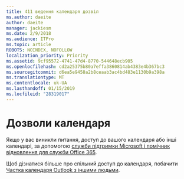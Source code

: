 ```yaml
---
title: 411 ведення календаря дозвіл
ms.author: daeite
author: daeite
manager: jackiesm
ms.date: 2/9/2018
ms.audience: ITPro
ms.topic: article
ROBOTS: NOINDEX, NOFOLLOW
localization_priority: Priority
ms.assetid: 9cf95572-4741-47d4-8770-544648ecb905
ms.openlocfilehash: cd2a25375b80a7effa3860814ab4383e4b367bc3
ms.sourcegitcommit: d6ea5e9458a2b8ceaab3ac4bd483e1130b9a398a
ms.translationtype: MT
ms.contentlocale: uk-UA
ms.lasthandoff: 01/15/2019
ms.locfileid: "28319017"
---
```

# <a name="calendar-permissions"></a>Дозволи календаря

Якщо у вас виникли питання, доступ до вашого календаря або інші календарі, за допомогою [служби підтримки Microsoft і помічник відновлення для служби Office 365](https://diagnostics.office.com/).
  
Щоб дізнатися більше про спільний доступ до календаря, побачити [Частка календаря Outlook з іншими людьми](https://support.office.com/article/353ed2c1-3ec5-449d-8c73-6931a0adab88.aspx).
  

